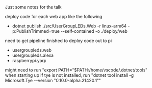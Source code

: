 Just some notes for the talk

deploy code for each web app like the following

- dotnet publish ./src/UserGroupLEDs.Web -r linux-arm64 -p:PublishTrimmed=true --self-contained -o ./deploy/web

need to get pipeline finished to deploy code out to pi
- usergroupleds.web
- usergroupleds.alexa
- raspberrypi.yarp


might need to run "export PATH="$PATH:/home/vscode/.dotnet/tools" when starting up
if tye is not installed, run "dotnet tool install -g Microsoft.Tye --version "0.10.0-alpha.21420.1""